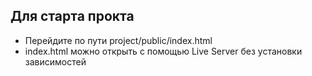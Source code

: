 ## Для старта прокта
* Перейдите по пути project/public/index.html
* index.html можно открыть с помощью Live Server без установки зависимостей